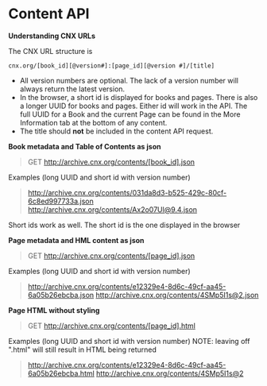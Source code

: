 Content API
===========

**Understanding CNX URLs**

The CNX URL structure is

`cnx.org/[book_id][@version#]:[page_id][@version #]/[title]`

 * All version numbers are optional. The lack of a version number will always return the latest version.
 * In the browser, a short id is displayed for books and pages. There is also a longer UUID for books and pages. Either id will work in the API. The full UUID for a Book and the current Page can be found in the More Information tab at the bottom of any content.
 * The title should **not** be included in the content API request.

**Book metadata and Table of Contents as json**

  >GET http://archive.cnx.org/contents/[book_id].json

Examples (long UUID and short id with version number)

  >http://archive.cnx.org/contents/031da8d3-b525-429c-80cf-6c8ed997733a.json
  >http://archive.cnx.org/contents/Ax2o07Ul@9.4.json

Short ids work as well. The short id is the one displayed in the browser

**Page metadata and HML content as json**

  >GET http://archive.cnx.org/contents/[page_id].json

Examples (long UUID and short id with version number)

  >http://archive.cnx.org/contents/e12329e4-8d6c-49cf-aa45-6a05b26ebcba.json
  >http://archive.cnx.org/contents/4SMp5I1s@2.json

**Page HTML without styling**

  >GET http://archive.cnx.org/contents/[page_id].html

Examples (long UUID and short id with version number)
NOTE: leaving off ".html" will still result in HTML being returned

  >http://archive.cnx.org/contents/e12329e4-8d6c-49cf-aa45-6a05b26ebcba.html
  >http://archive.cnx.org/contents/4SMp5I1s@2
